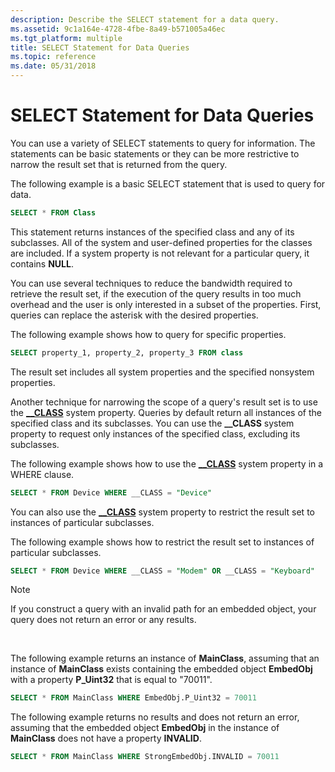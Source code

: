 ```yaml
---
description: Describe the SELECT statement for a data query.
ms.assetid: 9c1a164e-4728-4fbe-8a49-b571005a46ec
ms.tgt_platform: multiple
title: SELECT Statement for Data Queries
ms.topic: reference
ms.date: 05/31/2018
---
```


# SELECT Statement for Data Queries

You can use a variety of SELECT statements to query for information. The statements can be basic statements or they can be more restrictive to narrow the result set that is returned from the query.

The following example is a basic SELECT statement that is used to query for data.


```sql
SELECT * FROM Class
```



This statement returns instances of the specified class and any of its subclasses. All of the system and user-defined properties for the classes are included. If a system property is not relevant for a particular query, it contains **NULL**.

You can use several techniques to reduce the bandwidth required to retrieve the result set, if the execution of the query results in too much overhead and the user is only interested in a subset of the properties. First, queries can replace the asterisk with the desired properties.

The following example shows how to query for specific properties.


```sql
SELECT property_1, property_2, property_3 FROM class
```



The result set includes all system properties and the specified nonsystem properties.

Another technique for narrowing the scope of a query's result set is to use the [**\_\_CLASS**](wmi-system-properties.md) system property. Queries by default return all instances of the specified class and its subclasses. You can use the **\_\_CLASS** system property to request only instances of the specified class, excluding its subclasses.

The following example shows how to use the [**\_\_CLASS**](wmi-system-properties.md) system property in a WHERE clause.


```sql
SELECT * FROM Device WHERE __CLASS = "Device"
```



You can also use the [**\_\_CLASS**](wmi-system-properties.md) system property to restrict the result set to instances of particular subclasses.

The following example shows how to restrict the result set to instances of particular subclasses.


```sql
SELECT * FROM Device WHERE __CLASS = "Modem" OR __CLASS = "Keyboard"
```



> [!Note]  
> If you construct a query with an invalid path for an embedded object, your query does not return an error or any results.

 

The following example returns an instance of **MainClass**, assuming that an instance of **MainClass** exists containing the embedded object **EmbedObj** with a property **P\_Uint32** that is equal to "70011".


```sql
SELECT * FROM MainClass WHERE EmbedObj.P_Uint32 = 70011
```



The following example returns no results and does not return an error, assuming that the embedded object **EmbedObj** in the instance of **MainClass** does not have a property **INVALID**.


```sql
SELECT * FROM MainClass WHERE StrongEmbedObj.INVALID = 70011
```



 

 



